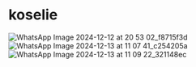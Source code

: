 # koselie


![WhatsApp Image 2024-12-12 at 20 53 02_f8715f3d](https://github.com/user-attachments/assets/cfca7d93-4a16-48ec-8905-58817ff1f17a)
![WhatsApp Image 2024-12-13 at 11 07 41_c254205a](https://github.com/user-attachments/assets/e457a3d6-f6ed-491e-89e5-9a5f3296fc24)
![WhatsApp Image 2024-12-13 at 11 09 22_321148ec](https://github.com/user-attachments/assets/28d21389-ae3e-4e4f-9027-6477864cf0e5)


